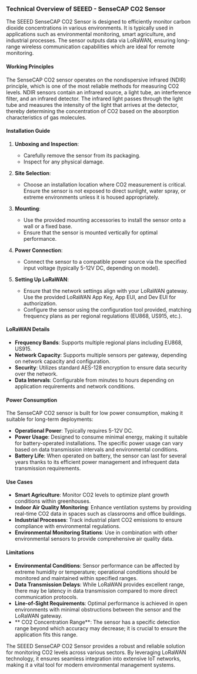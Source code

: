 ### Technical Overview of SEEED - SenseCAP CO2 Sensor

The SEEED SenseCAP CO2 Sensor is designed to efficiently monitor carbon dioxide concentrations in various environments. It is typically used in applications such as environmental monitoring, smart agriculture, and industrial processes. The sensor outputs data via LoRaWAN, ensuring long-range wireless communication capabilities which are ideal for remote monitoring.

#### Working Principles

The SenseCAP CO2 sensor operates on the nondispersive infrared (NDIR) principle, which is one of the most reliable methods for measuring CO2 levels. NDIR sensors contain an infrared source, a light tube, an interference filter, and an infrared detector. The infrared light passes through the light tube and measures the intensity of the light that arrives at the detector, thereby determining the concentration of CO2 based on the absorption characteristics of gas molecules.

#### Installation Guide

1. **Unboxing and Inspection**:
   - Carefully remove the sensor from its packaging.
   - Inspect for any physical damage.
   
2. **Site Selection**:
   - Choose an installation location where CO2 measurement is critical. Ensure the sensor is not exposed to direct sunlight, water spray, or extreme environments unless it is housed appropriately.

3. **Mounting**:
   - Use the provided mounting accessories to install the sensor onto a wall or a fixed base.
   - Ensure that the sensor is mounted vertically for optimal performance.

4. **Power Connection**:
   - Connect the sensor to a compatible power source via the specified input voltage (typically 5-12V DC, depending on model).

5. **Setting Up LoRaWAN**:
   - Ensure that the network settings align with your LoRaWAN gateway. Use the provided LoRaWAN App Key, App EUI, and Dev EUI for authorization.
   - Configure the sensor using the configuration tool provided, matching frequency plans as per regional regulations (EU868, US915, etc.).

#### LoRaWAN Details

- **Frequency Bands**: Supports multiple regional plans including EU868, US915.
- **Network Capacity**: Supports multiple sensors per gateway, depending on network capacity and configuration.
- **Security**: Utilizes standard AES-128 encryption to ensure data security over the network.
- **Data Intervals**: Configurable from minutes to hours depending on application requirements and network conditions.

#### Power Consumption

The SenseCAP CO2 sensor is built for low power consumption, making it suitable for long-term deployments:

- **Operational Power**: Typically requires 5-12V DC.
- **Power Usage**: Designed to consume minimal energy, making it suitable for battery-operated installations. The specific power usage can vary based on data transmission intervals and environmental conditions.
- **Battery Life**: When operated on battery, the sensor can last for several years thanks to its efficient power management and infrequent data transmission requirements.

#### Use Cases

- **Smart Agriculture**: Monitor CO2 levels to optimize plant growth conditions within greenhouses.
- **Indoor Air Quality Monitoring**: Enhance ventilation systems by providing real-time CO2 data in spaces such as classrooms and office buildings.
- **Industrial Processes**: Track industrial plant CO2 emissions to ensure compliance with environmental regulations.
- **Environmental Monitoring Stations**: Use in combination with other environmental sensors to provide comprehensive air quality data.

#### Limitations

- **Environmental Conditions**: Sensor performance can be affected by extreme humidity or temperature; operational conditions should be monitored and maintained within specified ranges.
- **Data Transmission Delays**: While LoRaWAN provides excellent range, there may be latency in data transmission compared to more direct communication protocols.
- **Line-of-Sight Requirements**: Optimal performance is achieved in open environments with minimal obstructions between the sensor and the LoRaWAN gateway.
- ** CO2 Concentration Range**: The sensor has a specific detection range beyond which accuracy may decrease; it is crucial to ensure the application fits this range.

The SEEED SenseCAP CO2 Sensor provides a robust and reliable solution for monitoring CO2 levels across various sectors. By leveraging LoRaWAN technology, it ensures seamless integration into extensive IoT networks, making it a vital tool for modern environmental management systems.